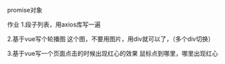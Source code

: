 promise对象

作业
1.段子列表，用axios库写一遍

2.基于vue写个轮播图
这个图，不要用图片，用div就可以了，（多个div切换）

3.基于vue写一个页面点击的时候出现红心的效果
鼠标点到哪里，哪里出现红心